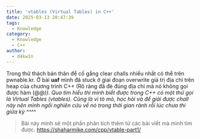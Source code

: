 ```yaml
---
title: 'vtables (Virtual Tables) in C++'
date: 2025-03-13 20:47:39
tags:
  - Knowledge
category:
  - Knowledge
  - C++
author:
  - d4kw1n
---
```


Trong thử thách bản thân để cố gắng clear challs nhiều nhất có thể trên pwnable.kr. Ở bài **uaf** mình đã stuck ở giai đoạn overwrite giá trị địa chỉ trên heap của chương trình C++ (Rõ ràng đã đè đúng địa chỉ mà nó không gọi được hàm (@_@)). Qua tìm hiểu thì mình biết được trong C++ có một thứ gọi là Virtual Tables (vtables). Cũng là vì tò mò, học hỏi và để giải được chall này nên mình ngồi nghiên cứu về nó trong thời gian rảnh rỗi lúc chưa thi giữa kỳ ^^_^^

> Bài này mình sẽ một phần phân tích thêm từ các bài viết mà mình tìm được.
> https://shaharmike.com/cpp/vtable-part1/

## 